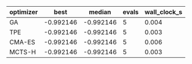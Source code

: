 | optimizer | best | median | evals | wall_clock_s |
|---|---|---|---|---|
| GA | -0.992146 | -0.992146 | 5 | 0.004 |
| TPE | -0.992146 | -0.992146 | 5 | 0.003 |
| CMA-ES | -0.992146 | -0.992146 | 5 | 0.006 |
| MCTS-H | -0.992146 | -0.992146 | 5 | 0.003 |
